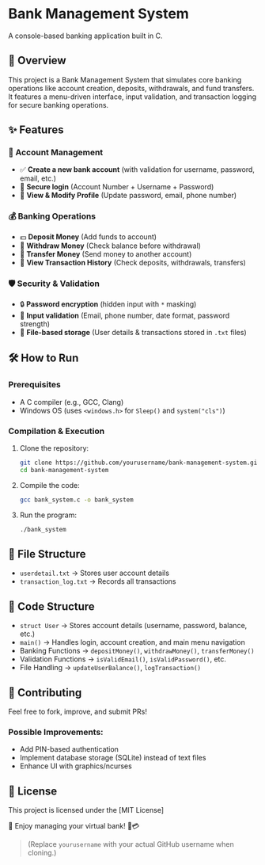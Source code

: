 # Bank Management System
A console-based banking application built in C.

## 📌 Overview
This project is a Bank Management System that simulates core banking operations like account creation, deposits, withdrawals, and fund transfers. It features a menu-driven interface, input validation, and transaction logging for secure banking operations.

## ✨ Features

### 🔐 Account Management
- ✅ **Create a new bank account** (with validation for username, password, email, etc.)
- 🔑 **Secure login** (Account Number + Username + Password)
- 👤 **View & Modify Profile** (Update password, email, phone number)

### 💰 Banking Operations
- 💵 **Deposit Money** (Add funds to account)
- 💸 **Withdraw Money** (Check balance before withdrawal)
- 🔄 **Transfer Money** (Send money to another account)
- 📜 **View Transaction History** (Check deposits, withdrawals, transfers)

### 🛡️ Security & Validation
- 🔒 **Password encryption** (hidden input with `*` masking)
- 📝 **Input validation** (Email, phone number, date format, password strength)
- 📂 **File-based storage** (User details & transactions stored in `.txt` files)

## 🛠️ How to Run

### Prerequisites
- A C compiler (e.g., GCC, Clang)
- Windows OS (uses `<windows.h>` for `Sleep()` and `system("cls")`)

### Compilation & Execution

1. Clone the repository:
    ```bash
    git clone https://github.com/yourusername/bank-management-system.git
    cd bank-management-system
    ```

2. Compile the code:
    ```bash
    gcc bank_system.c -o bank_system
    ```

3. Run the program:
    ```bash
    ./bank_system
    ```

## 📂 File Structure
- `userdetail.txt` → Stores user account details
- `transaction_log.txt` → Records all transactions

## 📜 Code Structure
- `struct User` → Stores account details (username, password, balance, etc.)
- `main()` → Handles login, account creation, and main menu navigation
- Banking Functions → `depositMoney()`, `withdrawMoney()`, `transferMoney()`
- Validation Functions → `isValidEmail()`, `isValidPassword()`, etc.
- File Handling → `updateUserBalance()`, `logTransaction()`

## 🤝 Contributing
Feel free to fork, improve, and submit PRs!

### Possible Improvements:
- Add PIN-based authentication
- Implement database storage (SQLite) instead of text files
- Enhance UI with graphics/ncurses

## 📜 License
This project is licensed under the [MIT License]

🌟 Enjoy managing your virtual bank! 🏦💳

> (Replace `yourusername` with your actual GitHub username when cloning.)

   
